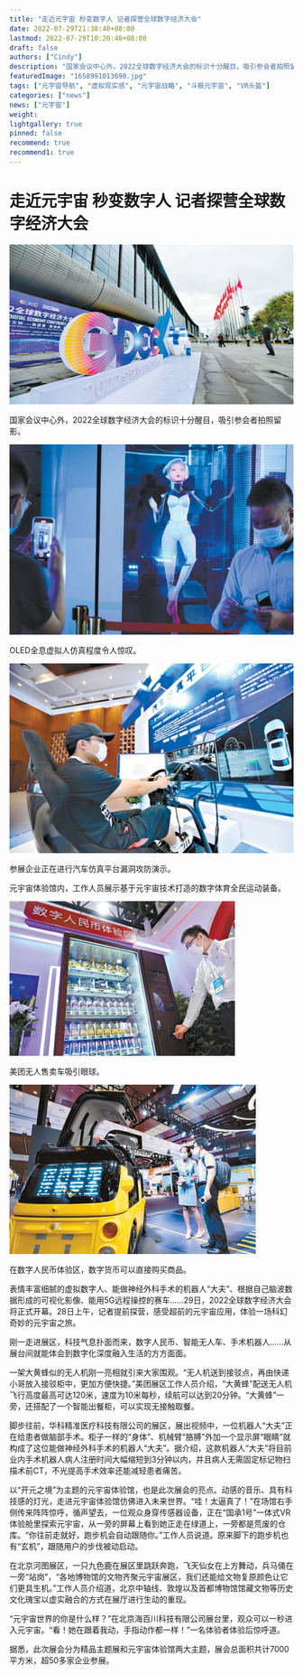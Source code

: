 ```yaml
---
title: "走近元宇宙 秒变数字人 记者探营全球数字经济大会"
date: 2022-07-29T21:38:40+08:00
lastmod: 2022-07-29T10:20:40+08:00
draft: false
authors: ["Cindy"]
description: "国家会议中心外，2022全球数字经济大会的标识十分醒目，吸引参会者拍照留影。"
featuredImage: "1658991013690.jpg"
tags: ["元宇宙导航", "虚拟现实感", "元宇宙战略", "斗极元宇宙", "VR头盔"]
categories: ["news"]
news: ["元宇宙"]
weight: 
lightgallery: true
pinned: false
recommend: true
recommend1: true
---
```


# 走近元宇宙 秒变数字人 记者探营全球数字经济大会

![img](165899221013690.jpg)

国家会议中心外，2022全球数字经济大会的标识十分醒目，吸引参会者拍照留影。

![img](1658991013302.jpg)

OLED全息虚拟人仿真程度令人惊叹。

![img](1658991013872.jpg)

参展企业正在进行汽车仿真平台漏洞攻防演示。

元宇宙体验馆内，工作人员展示基于元宇宙技术打造的数字体育全民运动装备。

![img](1658991013138.jpg)

美团无人售卖车吸引眼球。

![img](1658991013557.jpg)

在数字人民币体验区，数字货币可以直接购买商品。

表情丰富细腻的虚拟数字人、能做神经外科手术的机器人“大夫”、根据自己脑波数据形成的可视化影像、能用5G远程操控的赛车……29日，2022全球数字经济大会将正式开幕。28日上午，记者提前探营，感受超前的元宇宙应用，体验一场科幻奇妙的元宇宙之旅。

刚一走进展区，科技气息扑面而来，数字人民币、智能无人车、手术机器人……从展台间就能体会到数字化深度融入生活的方方面面。

一架大黄蜂似的无人机刚一亮相就引来大家围观。“无人机送到接驳点，再由快递小哥放入接驳柜中，更加方便快捷。”美团展区工作人员介绍，“大黄蜂”配送无人机飞行高度最高可达120米，速度为10米每秒，续航可以达到20分钟。“大黄蜂”一旁，还搭配了一个智能出餐柜，可以实现无接触取餐。

脚步往前，华科精准医疗科技有限公司的展区，展出视频中，一位机器人“大夫”正在给患者做脑部手术。柜子一样的“身体”、机械臂“胳膊”外加一个显示屏“眼睛”就构成了这位能做神经外科手术的机器人“大夫”。据介绍，这款机器人“大夫”将目前业内手术机器人病人注册时间大幅缩短到3分钟以内，并且病人无需固定标记物扫描术前CT，不光提高手术效率还能减轻患者痛苦。

以“开元之境”为主题的元宇宙体验馆，也是此次展会的亮点。动感的音乐、具有科技感的灯光，走进元宇宙体验馆仿佛进入未来世界。“哇！太逼真了！”在场馆右手侧传来阵阵惊呼，循声望去，一位观众身穿传感器设备，正在“国承1号”一体式VR体验舱里探索元宇宙，从一旁的屏幕上看到她正走在绿道上，一旁都是荒废的仓库。“你往前走就好，跑步机会自动跟随你。”工作人员说道。原来脚下的跑步机也有“玄机”，跟随用户的步伐被动启动。

在北京河图展区，一只九色鹿在展区里跳跃奔跑，飞天仙女在上方舞动，兵马俑在一旁“站岗”，“各地博物馆的文物齐聚元宇宙展区，我们还能给文物复原颜色让它们更具生机。”工作人员介绍道，北京中轴线、敦煌以及首都博物馆馆藏文物等历史文化瑰宝以虚实融合的方式在展厅进行生动的重现。

“元宇宙世界的你是什么样？”在北京海百川科技有限公司展台里，观众可以一秒进入元宇宙。“看！她在跟着我动，手指动作都一样！”一名体验者体验后惊呼道。

据悉，此次展会分为精品主题展和元宇宙体验馆两大主题，展会总面积共计7000平方米，超50多家企业参展。